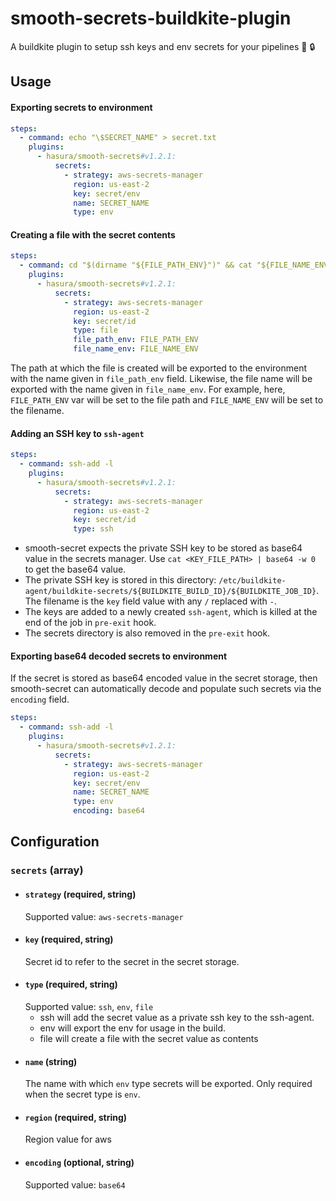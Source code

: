 # smooth-secrets-buildkite-plugin
A buildkite plugin to setup ssh keys and env secrets for your pipelines :butter: :lock:

## Usage

#### Exporting secrets to environment
```yml
steps:
  - command: echo "\$SECRET_NAME" > secret.txt
    plugins:
      - hasura/smooth-secrets#v1.2.1:
          secrets:
            - strategy: aws-secrets-manager
              region: us-east-2
              key: secret/env
              name: SECRET_NAME
              type: env
```

#### Creating a file with the secret contents
```yml
steps:
  - command: cd "$(dirname "${FILE_PATH_ENV}")" && cat "${FILE_NAME_ENV}"
    plugins:
      - hasura/smooth-secrets#v1.2.1:
          secrets:
            - strategy: aws-secrets-manager
              region: us-east-2
              key: secret/id
              type: file
              file_path_env: FILE_PATH_ENV
              file_name_env: FILE_NAME_ENV
```
The path at which the file is created will be exported to the environment with the name given in `file_path_env` field. Likewise, the file name will be exported with the name given in `file_name_env`. For example, here, `FILE_PATH_ENV` var will be set to the file path and `FILE_NAME_ENV` will be set to the filename.

#### Adding an SSH key to `ssh-agent`
```yml
steps:
  - command: ssh-add -l
    plugins:
      - hasura/smooth-secrets#v1.2.1:
          secrets:
            - strategy: aws-secrets-manager
              region: us-east-2
              key: secret/id
              type: ssh
```
- smooth-secret expects the private SSH key to be stored as base64 value in the secrets manager. Use `cat <KEY_FILE_PATH> | base64 -w 0` to get the base64 value.
- The private SSH key is stored in this directory: `/etc/buildkite-agent/buildkite-secrets/${BUILDKITE_BUILD_ID}/${BUILDKITE_JOB_ID}`. The filename is the `key` field value with any `/` replaced with `-`.
- The keys are added to a newly created `ssh-agent`, which is killed at the end of the job in `pre-exit` hook. 
- The secrets directory is also removed in the `pre-exit` hook.

#### Exporting base64 decoded secrets to environment
If the secret is stored as base64 encoded value in the secret storage, then smooth-secret can automatically decode and populate such secrets via the `encoding` field.
```yml
steps:
  - command: ssh-add -l
    plugins:
      - hasura/smooth-secrets#v1.2.1:
          secrets:
            - strategy: aws-secrets-manager
              region: us-east-2
              key: secret/env
              name: SECRET_NAME
              type: env
              encoding: base64
```

## Configuration

### `secrets` (array)
- #### `strategy` (required, string)
    Supported value: `aws-secrets-manager`
- #### `key` (required, string)
    Secret id to refer to the secret in the secret storage.
- #### `type` (required, string)
    Supported value: `ssh`, `env`, `file`
    - ssh will add the secret value as a private ssh key to the ssh-agent.
    - env will export the env for usage in the build.
    - file will create a file with the secret value as contents
- #### `name` (string)
    The name with which `env` type secrets will be exported.
    Only required when the secret type is `env`.
- #### `region` (required, string)
    Region value for aws
- #### `encoding` (optional, string)
    Supported value: `base64`
